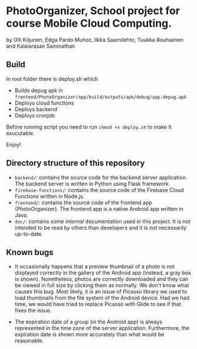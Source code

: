# PhotoOrganizer, School project for course Mobile Cloud Computing.

by Olli Kiljunen, Edga Pardo Muñoz, Ilkka Saarnilehto, Tuukka Rouhiainen and Kalaiarasan Saminathan

## Build

In root folder there is deploy.sh which

* Builds depug apk in `frontend/PhotoOrganizer/app/build/outputs/apk/debug/app-depug.apk`
* Deploys cloud functions
* Deploys backend
* Deploys cronjob

Before running script you need to run `chmod +x deploy.sh` to make it exucutable.

Enjoy!

## Directory structure of this repository

* `backend/`: contains the source code for the backend server application.
The backend server is written in Python using Flask framework.
* `firebase-functions/`: contains the source code of the Firebase Cloud
Functions written in Node.js.
* `frontend/`: contains the source code of the frontend app (PhotoOrganizer).
The frontend app is a native Android app written in Java.
* `doc/`: contains some *internal* documentation used in this project. It is
not intended to be read by others than developers and it is not necessarily
up-to-date.

## Known bugs

* It occasionally happens that a preview thumbnail of a photo is not displayed
correctly in the gallery of the Android app (instead, a gray box is shown).
Nonetheless, photos are correctly downloaded and they can be viewed in full
size by clicking them as normally. We don't know what causes this bug. Most
likely, it is an issue of Picasso library we used to load thumbnails from the
file system of the Android device. Had we had time, we would have tried to
replace Picasso with Glide to see if that fixes the issue.

* The expiration date of a group (in the Android app) is always represented
in the time zone of the server application. Furthermore, the expiration date
is shown more accurately than what would be reasonable.
